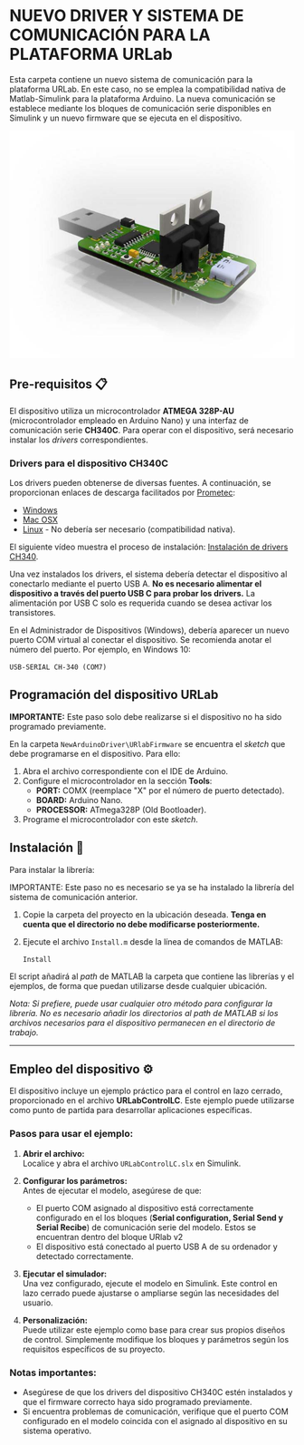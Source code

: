 # NUEVO DRIVER Y SISTEMA DE COMUNICACIÓN PARA LA PLATAFORMA URLab  

Esta carpeta contiene un nuevo sistema de comunicación para la plataforma URLab. En este caso, no se emplea la compatibilidad nativa de Matlab-Simulink para la plataforma Arduino. La nueva comunicación se establece mediante los bloques de comunicación serie disponibles en Simulink y un nuevo firmware que se ejecuta en el dispositivo.  

![](https://github.com/jarico/PLATAFORMA-DE-CONTROL-DE-TEMPERATURA/blob/11e754b69ef4e833b7cd2dbf5b96c0ab40f945d2/Dispositivo.jpg)  

## Pre-requisitos 📋  

El dispositivo utiliza un microcontrolador **ATMEGA 328P-AU** (microcontrolador empleado en Arduino Nano) y una interfaz de comunicación serie **CH340C**. Para operar con el dispositivo, será necesario instalar los _drivers_ correspondientes.  

### Drivers para el dispositivo CH340C  

Los drivers pueden obtenerse de diversas fuentes. A continuación, se proporcionan enlaces de descarga facilitados por [Prometec](https://www.prometec.net):  

- [Windows](https://www.prometec.net/wp-content/uploads/2015/01/CH341SER.zip)  
- [Mac OSX](https://www.prometec.net/wp-content/uploads/2014/09/ch341ser_mac.zip)  
- [Linux](https://www.prometec.net/wp-content/uploads/2015/10/CH341SER_LINUX.zip) - No debería ser necesario (compatibilidad nativa).  

El siguiente vídeo muestra el proceso de instalación: [Instalación de drivers CH340](https://youtu.be/MM9Fj6bwHLk).  

Una vez instalados los drivers, el sistema debería detectar el dispositivo al conectarlo mediante el puerto USB A. **No es necesario alimentar el dispositivo a través del puerto USB C para probar los drivers.** La alimentación por USB C solo es requerida cuando se desea activar los transistores.  

En el Administrador de Dispositivos (Windows), debería aparecer un nuevo puerto COM virtual al conectar el dispositivo. Se recomienda anotar el número del puerto. Por ejemplo, en Windows 10:  

```
USB-SERIAL CH-340 (COM7)
```

## Programación del dispositivo URLab  

**IMPORTANTE:** Este paso solo debe realizarse si el dispositivo no ha sido programado previamente.  

En la carpeta `NewArduinoDriver\URlabFirmware` se encuentra el _sketch_ que debe programarse en el dispositivo. Para ello:  

1. Abra el archivo correspondiente con el IDE de Arduino.  
2. Configure el microcontrolador en la sección **Tools**:  
   - **PORT:** COMX (reemplace "X" por el número de puerto detectado).  
   - **BOARD:** Arduino Nano.  
   - **PROCESSOR:** ATmega328P (Old Bootloader).  
3. Programe el microcontrolador con este _sketch_.  

## Instalación 🔧  

Para instalar la librería:  

IMPORTANTE: Este paso no es necesario se ya se ha instalado la librería del sistema de comunicación anterior.

1. Copie la carpeta del proyecto en la ubicación deseada. **Tenga en cuenta que el directorio no debe modificarse posteriormente.**  
2. Ejecute el archivo `Install.m` desde la línea de comandos de MATLAB:  

   ```
   Install
   ```  

El script añadirá al _path_ de MATLAB la carpeta que contiene las librerías y el ejemplos, de forma que puedan utilizarse desde cualquier ubicación.  

_Nota: Si prefiere, puede usar cualquier otro método para configurar la librería. No es necesario añadir los directorios al _path_ de MATLAB si los archivos necesarios para el dispositivo permanecen en el directorio de trabajo._  


---

## Empleo del dispositivo ⚙️  

El dispositivo incluye un ejemplo práctico para el control en lazo cerrado, proporcionado en el archivo **URLabControlLC**. Este ejemplo puede utilizarse como punto de partida para desarrollar aplicaciones específicas.  

### Pasos para usar el ejemplo:  
1. **Abrir el archivo:**  
   Localice y abra el archivo `URLabControlLC.slx` en Simulink.  

2. **Configurar los parámetros:**  
   Antes de ejecutar el modelo, asegúrese de que:  
   - El puerto COM asignado al dispositivo está correctamente configurado en el los bloques (**Serial configuration, Serial Send y Serial Recibe**) de comunicación serie del modelo. Estos se encuentran dentro del bloque URlab v2 
   - El dispositivo está conectado al puerto USB A de su ordenador y detectado correctamente.  

3. **Ejecutar el simulador:**  
   Una vez configurado, ejecute el modelo en Simulink. Este control en lazo cerrado puede ajustarse o ampliarse según las necesidades del usuario.  

4. **Personalización:**  
   Puede utilizar este ejemplo como base para crear sus propios diseños de control. Simplemente modifique los bloques y parámetros según los requisitos específicos de su proyecto.  

### Notas importantes:  
- Asegúrese de que los drivers del dispositivo CH340C estén instalados y que el firmware correcto haya sido programado previamente.  
- Si encuentra problemas de comunicación, verifique que el puerto COM configurado en el modelo coincida con el asignado al dispositivo en su sistema operativo.  


